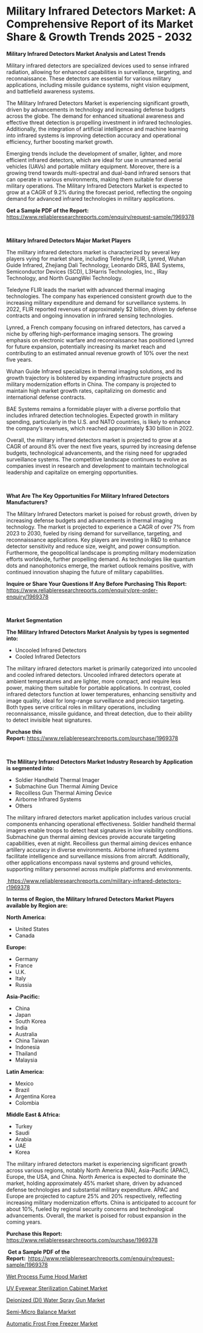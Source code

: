 <p><h1>Military Infrared Detectors Market: A Comprehensive Report of its Market Share & Growth Trends 2025 - 2032</h1></p><p><strong>Military Infrared Detectors Market Analysis and Latest Trends</strong></p>
<p><p>Military infrared detectors are specialized devices used to sense infrared radiation, allowing for enhanced capabilities in surveillance, targeting, and reconnaissance. These detectors are essential for various military applications, including missile guidance systems, night vision equipment, and battlefield awareness systems.</p><p>The Military Infrared Detectors Market is experiencing significant growth, driven by advancements in technology and increasing defense budgets across the globe. The demand for enhanced situational awareness and effective threat detection is propelling investment in infrared technologies. Additionally, the integration of artificial intelligence and machine learning into infrared systems is improving detection accuracy and operational efficiency, further boosting market growth.</p><p>Emerging trends include the development of smaller, lighter, and more efficient infrared detectors, which are ideal for use in unmanned aerial vehicles (UAVs) and portable military equipment. Moreover, there is a growing trend towards multi-spectral and dual-band infrared sensors that can operate in various environments, making them suitable for diverse military operations. The Military Infrared Detectors Market is expected to grow at a CAGR of 9.2% during the forecast period, reflecting the ongoing demand for advanced infrared technologies in military applications.</p></p>
<p><strong>Get a Sample PDF of the Report:&nbsp;</strong> <a href="https://www.reliableresearchreports.com/enquiry/request-sample/1969378?utm_campaign=8&utm_medium=2&utm_source=Github&utm_content=ia&utm_term=02032025&utm_id=military-infrared-detectors">https://www.reliableresearchreports.com/enquiry/request-sample/1969378</a></p>
<p>&nbsp;</p>
<p><strong>Military Infrared Detectors Major Market Players</strong></p>
<p><p>The military infrared detectors market is characterized by several key players vying for market share, including Teledyne FLIR, Lynred, Wuhan Guide Infrared, Zhejiang Dali Technology, Leonardo DRS, BAE Systems, Semiconductor Devices (SCD), L3Harris Technologies, Inc., IRay Technology, and North GuangWei Technology. </p><p>Teledyne FLIR leads the market with advanced thermal imaging technologies. The company has experienced consistent growth due to the increasing military expenditure and demand for surveillance systems. In 2022, FLIR reported revenues of approximately $2 billion, driven by defense contracts and ongoing innovation in infrared sensing technologies.</p><p>Lynred, a French company focusing on infrared detectors, has carved a niche by offering high-performance imaging sensors. The growing emphasis on electronic warfare and reconnaissance has positioned Lynred for future expansion, potentially increasing its market reach and contributing to an estimated annual revenue growth of 10% over the next five years.</p><p>Wuhan Guide Infrared specializes in thermal imaging solutions, and its growth trajectory is bolstered by expanding infrastructure projects and military modernization efforts in China. The company is projected to maintain high market growth rates, capitalizing on domestic and international defense contracts.</p><p>BAE Systems remains a formidable player with a diverse portfolio that includes infrared detection technologies. Expected growth in military spending, particularly in the U.S. and NATO countries, is likely to enhance the company’s revenues, which reached approximately $30 billion in 2022.</p><p>Overall, the military infrared detectors market is projected to grow at a CAGR of around 8% over the next five years, spurred by increasing defense budgets, technological advancements, and the rising need for upgraded surveillance systems. The competitive landscape continues to evolve as companies invest in research and development to maintain technological leadership and capitalize on emerging opportunities.</p></p>
<p>&nbsp;</p>
<p><strong>What Are The Key Opportunities For Military Infrared Detectors Manufacturers?</strong></p>
<p><p>The Military Infrared Detectors market is poised for robust growth, driven by increasing defense budgets and advancements in thermal imaging technology. The market is projected to experience a CAGR of over 7% from 2023 to 2030, fueled by rising demand for surveillance, targeting, and reconnaissance applications. Key players are investing in R&D to enhance detector sensitivity and reduce size, weight, and power consumption. Furthermore, the geopolitical landscape is prompting military modernization efforts worldwide, further propelling demand. As technologies like quantum dots and nanophotonics emerge, the market outlook remains positive, with continued innovation shaping the future of military capabilities.</p></p>
<p><strong>Inquire or Share Your Questions If Any Before Purchasing This Report:</strong> <a href="https://www.reliableresearchreports.com/enquiry/pre-order-enquiry/1969378?utm_campaign=8&utm_medium=2&utm_source=Github&utm_content=ia&utm_term=02032025&utm_id=military-infrared-detectors">https://www.reliableresearchreports.com/enquiry/pre-order-enquiry/1969378</a></p>
<p>&nbsp;</p>
<p><strong>Market Segmentation</strong></p>
<p><strong>The Military Infrared Detectors Market Analysis by types is segmented into:</strong></p>
<p><ul><li>Uncooled Infrared Detectors</li><li>Cooled Infrared Detectors</li></ul></p>
<p><p>The military infrared detectors market is primarily categorized into uncooled and cooled infrared detectors. Uncooled infrared detectors operate at ambient temperatures and are lighter, more compact, and require less power, making them suitable for portable applications. In contrast, cooled infrared detectors function at lower temperatures, enhancing sensitivity and image quality, ideal for long-range surveillance and precision targeting. Both types serve critical roles in military operations, including reconnaissance, missile guidance, and threat detection, due to their ability to detect invisible heat signatures.</p></p>
<p><strong>Purchase this Report:&nbsp;</strong><a href="https://www.reliableresearchreports.com/purchase/1969378?utm_campaign=8&utm_medium=2&utm_source=Github&utm_content=ia&utm_term=02032025&utm_id=military-infrared-detectors">https://www.reliableresearchreports.com/purchase/1969378</a></p>
<p>&nbsp;</p>
<p><strong>The Military Infrared Detectors Market Industry Research by Application is segmented into:</strong></p>
<p><ul><li>Soldier Handheld Thermal Imager</li><li>Submachine Gun Thermal Aiming Device</li><li>Recoilless Gun Thermal Aiming Device</li><li>Airborne Infrared Systems</li><li>Others</li></ul></p>
<p><p>The military infrared detectors market application includes various crucial components enhancing operational effectiveness. Soldier handheld thermal imagers enable troops to detect heat signatures in low visibility conditions. Submachine gun thermal aiming devices provide accurate targeting capabilities, even at night. Recoilless gun thermal aiming devices enhance artillery accuracy in diverse environments. Airborne infrared systems facilitate intelligence and surveillance missions from aircraft. Additionally, other applications encompass naval systems and ground vehicles, supporting military personnel across multiple platforms and environments.</p></p>
<p><a href="https://www.reliableresearchreports.com/military-infrared-detectors-r1969378?utm_campaign=8&utm_medium=2&utm_source=Github&utm_content=ia&utm_term=02032025&utm_id=military-infrared-detectors">&nbsp;https://www.reliableresearchreports.com/military-infrared-detectors-r1969378</a></p>
<p><strong>In terms of Region, the Military Infrared Detectors Market Players available by Region are:</strong></p>
<p>
    <p> <strong> North America: </strong>
        <ul>
            <li>United States</li>
            <li>Canada</li>
        </ul>
        </p> 
    <p> <strong> Europe: </strong>
        <ul>
            <li>Germany</li>
            <li>France</li>
            <li>U.K.</li>
            <li>Italy</li>
            <li>Russia</li>
        </ul>
        </p> 
    <p> <strong> Asia-Pacific: </strong>
        <ul>
            <li>China</li>
            <li>Japan</li>
            <li>South Korea</li>
            <li>India</li>
            <li>Australia</li>
            <li>China Taiwan</li>
            <li>Indonesia</li>
            <li>Thailand</li>
            <li>Malaysia</li>
        </ul>
        </p> 
    <p> <strong> Latin America: </strong>
        <ul>
            <li>Mexico</li>
            <li>Brazil</li>
            <li>Argentina Korea</li>
            <li>Colombia</li>
        </ul>
        </p> 
    <p> <strong> Middle East & Africa: </strong>
        <ul>
            <li>Turkey</li>
            <li>Saudi</li>
            <li>Arabia</li>
            <li>UAE</li>
            <li>Korea</li>
        </ul>
    </p>
    </p>
<p><p>The military infrared detectors market is experiencing significant growth across various regions, notably North America (NA), Asia-Pacific (APAC), Europe, the USA, and China. North America is expected to dominate the market, holding approximately 45% market share, driven by advanced defense technologies and substantial military expenditure. APAC and Europe are projected to capture 25% and 20% respectively, reflecting increasing military modernization efforts. China is anticipated to account for about 10%, fueled by regional security concerns and technological advancements. Overall, the market is poised for robust expansion in the coming years.</p></p>
<p><strong>Purchase this Report: </strong><a href="https://www.reliableresearchreports.com/purchase/1969378?utm_campaign=8&utm_medium=2&utm_source=Github&utm_content=ia&utm_term=02032025&utm_id=military-infrared-detectors">https://www.reliableresearchreports.com/purchase/1969378</a></p>
<p>&nbsp;<strong>Get a Sample PDF of the Report:&nbsp;&nbsp;</strong><a href="https://www.reliableresearchreports.com/enquiry/request-sample/1969378?utm_campaign=8&utm_medium=2&utm_source=Github&utm_content=ia&utm_term=02032025&utm_id=military-infrared-detectors">https://www.reliableresearchreports.com/enquiry/request-sample/1969378</a></p>
<p><strong></strong></p>
<p><p><a href="https://github.com/kaqiewan/Market-Research-Report-List-1/blob/main/wet-process-fume-hood-market.md?utm_campaign=8&utm_medium=2&utm_source=Github&utm_content=ia&utm_term=02032025&utm_id=military-infrared-detectors">Wet Process Fume Hood Market</a></p><p><a href="https://github.com/elodielamto06/Market-Research-Report-List-1/blob/main/uv-eyewear-sterilization-cabinet-market.md?utm_campaign=8&utm_medium=2&utm_source=Github&utm_content=ia&utm_term=02032025&utm_id=military-infrared-detectors">UV Eyewear Sterilization Cabinet Market</a></p><p><a href="https://github.com/taxyevgwlle/Market-Research-Report-List-1/blob/main/deionized-di-water-spray-gun-market.md?utm_campaign=8&utm_medium=2&utm_source=Github&utm_content=ia&utm_term=02032025&utm_id=military-infrared-detectors">Deionized (DI) Water Spray Gun Market</a></p><p><a href="https://github.com/donkalucine10/Market-Research-Report-List-1/blob/main/semi-micro-balance-market.md?utm_campaign=8&utm_medium=2&utm_source=Github&utm_content=ia&utm_term=02032025&utm_id=military-infrared-detectors">Semi-Micro Balance Market</a></p><p><a href="https://github.com/shrebasokib/Market-Research-Report-List-1/blob/main/automatic-frost-free-freezer-market.md?utm_campaign=8&utm_medium=2&utm_source=Github&utm_content=ia&utm_term=02032025&utm_id=military-infrared-detectors">Automatic Frost Free Freezer Market</a></p></p>